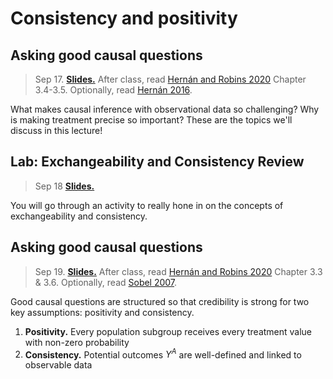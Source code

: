 
# Consistency and positivity

## Asking good causal questions

> Sep 17. [**Slides.**]() After class, read [Hernán and Robins 2020](https://www.hsph.harvard.edu/miguel-hernan/causal-inference-book/) Chapter 3.4-3.5. Optionally, read [Hernán 2016](https://www.ncbi.nlm.nih.gov/pmc/articles/PMC5207342/).

What makes causal inference with observational data so challenging? Why is making treatment precise so important? These are the topics we'll discuss in this lecture!


## Lab: Exchangeability and Consistency Review

> Sep 18 [**Slides.**]()

You will go through an activity to really hone in on the concepts of exchangeability and consistency.

## Asking good causal questions

> Sep 19. [**Slides.**]() After class, read [Hernán and Robins 2020](https://www.hsph.harvard.edu/miguel-hernan/causal-inference-book/) Chapter 3.3 & 3.6. Optionally, read [Sobel 2007](https://www.tandfonline.com/doi/abs/10.1198/016214506000000636).

Good causal questions are structured so that credibility is strong for two key assumptions: positivity and consistency.

1. **Positivity.** Every population subgroup receives every treatment value with non-zero probability
2. **Consistency.** Potential outcomes $Y^A$ are well-defined and linked to observable data

